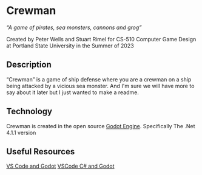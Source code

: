 # Crewman

*“A game of pirates, sea monsters, cannons and grog”*

Created by Peter Wells and Stuart Rimel for CS-510 Computer Game Design at Portland State University in the Summer of 2023

## Description

“Crewman” is a game of ship defense where you are a crewman on a ship being attacked by a vicious sea monster. And I'm sure we will have more to say about it later but I just wanted to make a readme.

## Technology

Crewman is created in the open source [Godot Engine](https://godotengine.org/). Specifically The .Net 4.1.1 version

## Useful Resources

[VS Code and Godot](https://docs.godotengine.org/en/stable/contributing/development/configuring_an_ide/visual_studio_code.html)
[VSCode C# and Godot](https://gist.github.com/paulloz/30ae499c1fc580a2f3ab9ecebe80d9ba)